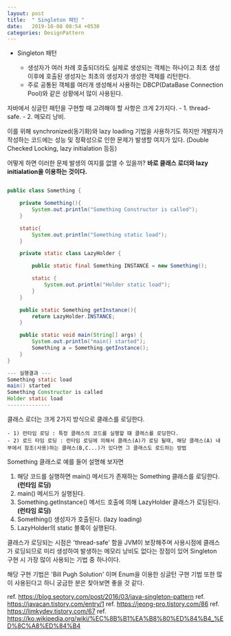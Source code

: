 ```yaml
---
layout: post
title:  " Singleton 패턴 "
date:   2019-10-08 08:54 +0530
categories: DesignPattern
---
```


* Singleton 패턴

    - 생성자가 여러 차례 호출되더라도 실제로 생성되는 객체는 하나이고 최초 생성 이후에 호출된 생성자는 최초의 생성자가 생성한 객체를 리턴한다. 
    - 주로 공통된 객체를 여러개 생성해서 사용하는 DBCP(DataBase Connection Pool)와 같은 상황에서 많이 사용된다.

자바에서 싱글턴 패턴을 구현할 때 고려해야 할 사항은 크게 2가지다.
    - 1. thread-safe.
    - 2. 메모리 낭비.

이를 위해 synchronized(동기화)와 lazy loading 기법을 사용하기도 하지만
개발자가 작성하는 코드에는 성능 및 정확성으로 인한 문제가 발생할 여지가 있다.
(Double Checked Locking, lazy initialation 등등)

어떻게 하면 이러한 문제 발생의 여지를 없앨 수 있을까?
<b>바로 클래스 로더와 lazy initialation을 이용하는 것이다.</b>


```java

public class Something {

    private Something(){
        System.out.println("Something Constructor is called");
    }

    static{
        System.out.println("Something static load");
    }

    private static class LazyHolder {

        public static final Something INSTANCE = new Something();

        static {
            System.out.println("Holder static load");
        }
    }

    public static Something getInstance(){
        return LazyHolder.INSTANCE;
    }

    public static void main(String[] args) {
        System.out.println("main() started");
        Something a = Something.getInstance();
    }
}

--- 실행결과 ---
Something static load
main() started
Something Constructor is called
Holder static load
--------------
```


클래스 로더는 크게 2가지 방식으로 클래스를 로딩한다.

    - 1) 런타임 로딩 : 특정 클래스의 코드를 실행할 떄 클래스를 로딩한다.
    - 2) 로드 타임 로딩 : 런타임 로딩에 의해서 클래스(A)가 로딩 될때, 해당 클래스(A) 내부에서 참조(사용)하는 클래스(B,C...)가 있다면 그 클래스도 로드하는 방법

Something 클래스로 예를 들어 설명해 보자면

1. 해당 코드를 실행하면 main() 메서드가 존재하는 Something 클래스를 로딩한다. <b>(런타임 로딩)</b>
2. main() 메서드가 실행된다.
3. Something.getInstance() 메서드 호출에 의해 LazyHolder 클래스가 로딩된다. <b>(런타임 로딩)</b>
4. Something() 생성자가 호출된다. (lazy loading)
5. LazyHolder의 static 블록이 실행된다.

클래스가 로딩되는 시점은 'thread-safe' 함을 JVM이 보장해주며
사용시점에 클래스가 로딩되므로 미리 생성하여 발생하는 메모리 낭비도 없다는 장점이 있어
Singleton 구현 시 가장 많이 사용되는 기법 중 하나이다.

해당 구현 기법은 'Bill Pugh Solution' 이며
Enum을 이용한 싱글턴 구현 기법 또한 많이 사용된다고 하니
궁금한 분은 찾아보면 좋을 것 같다.


ref. https://blog.seotory.com/post/2016/03/java-singleton-pattern
ref. https://javacan.tistory.com/entry/1
ref. https://jeong-pro.tistory.com/86
ref. https://limkydev.tistory.com/67
ref. https://ko.wikipedia.org/wiki/%EC%8B%B1%EA%B8%80%ED%84%B4_%ED%8C%A8%ED%84%B4

